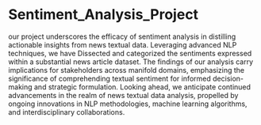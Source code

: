 # Sentiment_Analysis_Project

our project underscores the efficacy of sentiment analysis in distilling 
actionable insights from news textual data. Leveraging advanced NLP techniques, we have
Dissected and categorized the sentiments expressed within a substantial news article 
dataset. The findings of our analysis carry implications for stakeholders across manifold 
domains, emphasizing the significance of comprehending textual sentiment for informed 
decision-making and strategic formulation. Looking ahead, we anticipate continued 
advancements in the realm of news textual data analysis, propelled by ongoing innovations 
in NLP methodologies, machine learning algorithms, and interdisciplinary collaborations.
